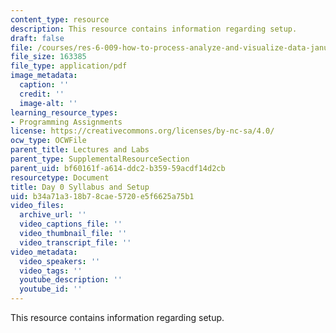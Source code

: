 ```yaml
---
content_type: resource
description: This resource contains information regarding setup.
draft: false
file: /courses/res-6-009-how-to-process-analyze-and-visualize-data-january-iap-2012/b34a71a318b78cae5720e5f6625a75b1_MITRES_6_009IAP12_setup.pdf
file_size: 163385
file_type: application/pdf
image_metadata:
  caption: ''
  credit: ''
  image-alt: ''
learning_resource_types:
- Programming Assignments
license: https://creativecommons.org/licenses/by-nc-sa/4.0/
ocw_type: OCWFile
parent_title: Lectures and Labs
parent_type: SupplementalResourceSection
parent_uid: bf60161f-a614-ddc2-b359-59acdf14d2cb
resourcetype: Document
title: Day 0 Syllabus and Setup
uid: b34a71a3-18b7-8cae-5720-e5f6625a75b1
video_files:
  archive_url: ''
  video_captions_file: ''
  video_thumbnail_file: ''
  video_transcript_file: ''
video_metadata:
  video_speakers: ''
  video_tags: ''
  youtube_description: ''
  youtube_id: ''
---
```

This resource contains information regarding setup.